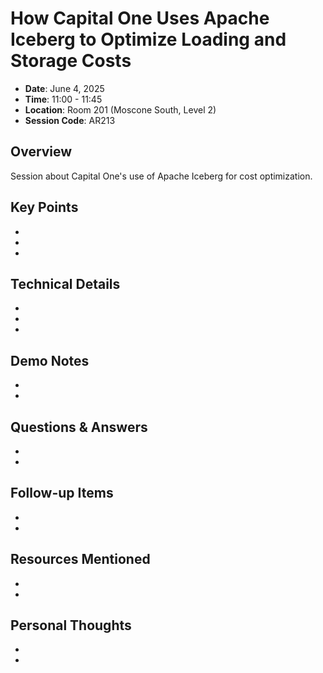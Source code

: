 # How Capital One Uses Apache Iceberg to Optimize Loading and Storage Costs

- **Date**: June 4, 2025
- **Time**: 11:00 - 11:45
- **Location**: Room 201 (Moscone South, Level 2)
- **Session Code**: AR213

## Overview

Session about Capital One's use of Apache Iceberg for cost optimization.

## Key Points

- 
- 
- 

## Technical Details

- 
- 
- 

## Demo Notes

- 
- 

## Questions & Answers

- 
- 

## Follow-up Items

- 
- 

## Resources Mentioned

- 
- 

## Personal Thoughts

- 
-
